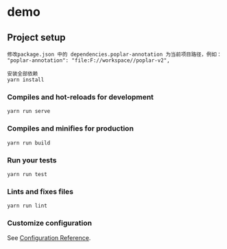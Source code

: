 # demo


## Project setup
```
修改package.json 中的 dependencies.poplar-annotation 为当前项目路径，例如：
"poplar-annotation": "file:F://workspace//poplar-v2",

安装全部依赖
yarn install
```

### Compiles and hot-reloads for development
```
yarn run serve
```

### Compiles and minifies for production
```
yarn run build
```

### Run your tests
```
yarn run test
```

### Lints and fixes files
```
yarn run lint
```

### Customize configuration
See [Configuration Reference](https://cli.vuejs.org/config/).
